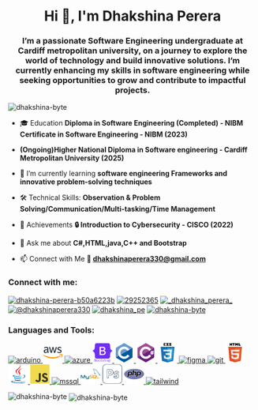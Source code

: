 <h1 align="center">Hi 👋, I'm Dhakshina Perera</h1>
<h3 align="center">I’m a passionate Software Engineering undergraduate at Cardiff metropolitan university, on a journey to explore the world of technology and build innovative solutions. I’m currently enhancing my skills in software engineering while seeking opportunities to grow and contribute to impactful projects.</h3>

<p align="left"> <img src="https://komarev.com/ghpvc/?username=dhakshina-byte&label=Profile%20views&color=b40e0e&style=flat-square" alt="dhakshina-byte" /> </p>

- 🎓 Education **Diploma in Software Engineering (Completed) - NIBM Certificate in Software Engineering - NIBM (2023)**
- **(Ongoing)Higher National Diploma in Software engineering - Cardiff Metropolitan University (2025)**

- 🌱 I’m currently learning **software engineering Frameworks and innovative problem-solving techniques**

- 🛠️  Technical Skills: **Observation & Problem Solving/Communication/Multi-tasking/Time Management**

- 🌟 Achievements **🔒 Introduction to Cybersecurity - CISCO (2022)**

- 💬 Ask me about **C#,HTML,java,C++ and Bootstrap**

- 📫 Connect with Me **📧 dhakshinaperera330@gmail.com**

<h3 align="left">Connect with me:</h3>
<p align="left">
<a href="https://linkedin.com/in/dhakshina-perera-b50a6223b" target="blank"><img align="center" src="https://raw.githubusercontent.com/rahuldkjain/github-profile-readme-generator/master/src/images/icons/Social/linked-in-alt.svg" alt="dhakshina-perera-b50a6223b" height="30" width="40" /></a>
<a href="https://stackoverflow.com/users/29252365" target="blank"><img align="center" src="https://raw.githubusercontent.com/rahuldkjain/github-profile-readme-generator/master/src/images/icons/Social/stack-overflow.svg" alt="29252365" height="30" width="40" /></a>
<a href="https://instagram.com/_dhakshina_perera_" target="blank"><img align="center" src="https://raw.githubusercontent.com/rahuldkjain/github-profile-readme-generator/master/src/images/icons/Social/instagram.svg" alt="_dhakshina_perera_" height="30" width="40" /></a>
<a href="https://medium.com/@dhakshinaperera330" target="blank"><img align="center" src="https://raw.githubusercontent.com/rahuldkjain/github-profile-readme-generator/master/src/images/icons/Social/medium.svg" alt="@dhakshinaperera330" height="30" width="40" /></a>
<a href="https://www.codechef.com/users/dhakshina_pe" target="blank"><img align="center" src="https://cdn.jsdelivr.net/npm/simple-icons@3.1.0/icons/codechef.svg" alt="dhakshina_pe" height="30" width="40" /></a>
<a href="https://www.leetcode.com/dhakshina-byte" target="blank"><img align="center" src="https://raw.githubusercontent.com/rahuldkjain/github-profile-readme-generator/master/src/images/icons/Social/leet-code.svg" alt="dhakshina-byte" height="30" width="40" /></a>
</p>

<h3 align="left">Languages and Tools:</h3>
<p align="left"> <a href="https://www.arduino.cc/" target="_blank" rel="noreferrer"> <img src="https://cdn.worldvectorlogo.com/logos/arduino-1.svg" alt="arduino" width="40" height="40"/> </a> <a href="https://aws.amazon.com" target="_blank" rel="noreferrer"> <img src="https://raw.githubusercontent.com/devicons/devicon/master/icons/amazonwebservices/amazonwebservices-original-wordmark.svg" alt="aws" width="40" height="40"/> </a> <a href="https://azure.microsoft.com/en-in/" target="_blank" rel="noreferrer"> <img src="https://www.vectorlogo.zone/logos/microsoft_azure/microsoft_azure-icon.svg" alt="azure" width="40" height="40"/> </a> <a href="https://getbootstrap.com" target="_blank" rel="noreferrer"> <img src="https://raw.githubusercontent.com/devicons/devicon/master/icons/bootstrap/bootstrap-plain-wordmark.svg" alt="bootstrap" width="40" height="40"/> </a> <a href="https://www.cprogramming.com/" target="_blank" rel="noreferrer"> <img src="https://raw.githubusercontent.com/devicons/devicon/master/icons/c/c-original.svg" alt="c" width="40" height="40"/> </a> <a href="https://www.w3schools.com/cs/" target="_blank" rel="noreferrer"> <img src="https://raw.githubusercontent.com/devicons/devicon/master/icons/csharp/csharp-original.svg" alt="csharp" width="40" height="40"/> </a> <a href="https://www.w3schools.com/css/" target="_blank" rel="noreferrer"> <img src="https://raw.githubusercontent.com/devicons/devicon/master/icons/css3/css3-original-wordmark.svg" alt="css3" width="40" height="40"/> </a> <a href="https://www.figma.com/" target="_blank" rel="noreferrer"> <img src="https://www.vectorlogo.zone/logos/figma/figma-icon.svg" alt="figma" width="40" height="40"/> </a> <a href="https://git-scm.com/" target="_blank" rel="noreferrer"> <img src="https://www.vectorlogo.zone/logos/git-scm/git-scm-icon.svg" alt="git" width="40" height="40"/> </a> <a href="https://www.w3.org/html/" target="_blank" rel="noreferrer"> <img src="https://raw.githubusercontent.com/devicons/devicon/master/icons/html5/html5-original-wordmark.svg" alt="html5" width="40" height="40"/> </a> <a href="https://www.java.com" target="_blank" rel="noreferrer"> <img src="https://raw.githubusercontent.com/devicons/devicon/master/icons/java/java-original.svg" alt="java" width="40" height="40"/> </a> <a href="https://developer.mozilla.org/en-US/docs/Web/JavaScript" target="_blank" rel="noreferrer"> <img src="https://raw.githubusercontent.com/devicons/devicon/master/icons/javascript/javascript-original.svg" alt="javascript" width="40" height="40"/> </a> <a href="https://www.microsoft.com/en-us/sql-server" target="_blank" rel="noreferrer"> <img src="https://www.svgrepo.com/show/303229/microsoft-sql-server-logo.svg" alt="mssql" width="40" height="40"/> </a> <a href="https://www.mysql.com/" target="_blank" rel="noreferrer"> <img src="https://raw.githubusercontent.com/devicons/devicon/master/icons/mysql/mysql-original-wordmark.svg" alt="mysql" width="40" height="40"/> </a> <a href="https://www.photoshop.com/en" target="_blank" rel="noreferrer"> <img src="https://raw.githubusercontent.com/devicons/devicon/master/icons/photoshop/photoshop-line.svg" alt="photoshop" width="40" height="40"/> </a> <a href="https://www.php.net" target="_blank" rel="noreferrer"> <img src="https://raw.githubusercontent.com/devicons/devicon/master/icons/php/php-original.svg" alt="php" width="40" height="40"/> </a> <a href="https://tailwindcss.com/" target="_blank" rel="noreferrer"> <img src="https://www.vectorlogo.zone/logos/tailwindcss/tailwindcss-icon.svg" alt="tailwind" width="40" height="40"/> </a> </p>

<p><img align="left" src="https://github-readme-stats.vercel.app/api/top-langs?username=dhakshina-byte&show_icons=true&theme=tokyonight&title_color=f0f0f0&text_color=ffffff&hide_border=true&locale=en&layout=compact" alt="dhakshina-byte" /></p>

<p>&nbsp;<img align="center" src="https://github-readme-stats.vercel.app/api?username=dhakshina-byte&show_icons=true&theme=tokyonight&title_color=d9d9d9&text_color=f7f7f7&hide_border=true&locale=en" alt="dhakshina-byte" /></p>


